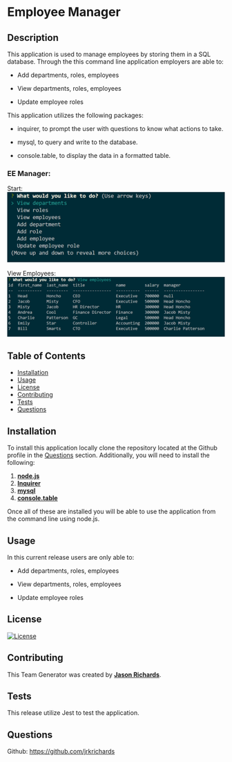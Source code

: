 # Employee Manager

## Description

This application is used to manage employees by storing them in a SQL database. Through the this command line application employers are able to:

- Add departments, roles, employees

- View departments, roles, employees

- Update employee roles

This application utilizes the following packages:

- inquirer, to prompt the user with questions to know what actions to take.

- mysql, to query and write to the database.

- console.table, to display the data in a formatted table.

### EE Manager:

Start:
![Image of Start](Assets\EE_Manager_Start.PNG)

View Employees:
![Image of ViewEEs](Assets\EE_Manager_ViewEEs.PNG)

## Table of Contents

- [Installation](#Installation)
- [Usage](#Usage)
- [License](#License)
- [Contributing](#Contributing)
- [Tests](#Tests)
- [Questions](#Questions)

## Installation

To install this application locally clone the repository located at the Github profile in the [Questions](#Questions) section. Additionally, you will need to install the following:

1. [**node.js**](https://nodejs.org/en/)
2. [**Inquirer**](https://www.npmjs.com/package/inquirer)
3. [**mysql**](https://www.npmjs.com/package/mysql)
4. [**console.table**](https://www.npmjs.com/package/console.table)

Once all of these are installed you will be able to use the application from the command line using node.js.

## Usage

In this current release users are only able to:

- Add departments, roles, employees

- View departments, roles, employees

- Update employee roles

## License

[![License](https://img.shields.io/static/v1?label=License&message=MIT&color=yellow)](https://choosealicense.com/licenses/mit/)

## Contributing

This Team Generator was created by [**Jason Richards**](https://github.com/jrkrichards).

## Tests

This release utilize Jest to test the application.

## Questions

Github: https://github.com/jrkrichards
